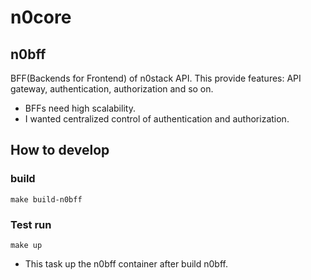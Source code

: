 # n0core

## n0bff

BFF(Backends for Frontend) of n0stack API. This provide features: API gateway, authentication, authorization and so on.

- BFFs need high scalability.
- I wanted centralized control of authentication and authorization.

## How to develop

### build

```
make build-n0bff
```

### Test run

```
make up
```

- This task up the n0bff container after build n0bff.
